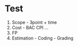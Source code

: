 
# Test

1. Scope - 3point + time  
2. Cost - BAC CPI ...  
3. FP  
4. Estimation - Coding - Grading   
